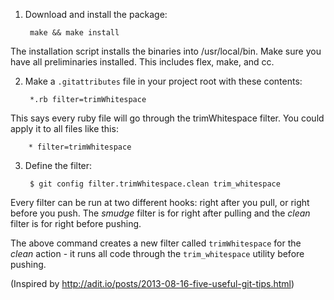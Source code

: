 1. Download and install the package:

        make && make install

The installation script installs the binaries into /usr/local/bin.
Make sure you have all preliminaries installed. This includes flex, make, and cc.

2. Make a `.gitattributes` file in your project root with these contents:

        *.rb filter=trimWhitespace

This says every ruby file will go through the trimWhitespace filter. 
You could apply it to all files like this:

        * filter=trimWhitespace

3. Define the filter:

        $ git config filter.trimWhitespace.clean trim_whitespace

Every filter can be run at two different hooks: right after you pull, or right before you push. 
The *smudge* filter is for right after pulling and the *clean* filter is for right before pushing. 

The above command creates a new filter called `trimWhitespace` for the *clean* action - it runs
all code through the `trim_whitespace` utility before pushing.

(Inspired by http://adit.io/posts/2013-08-16-five-useful-git-tips.html)

